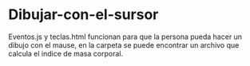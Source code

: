 # Dibujar-con-el-sursor
Eventos.js y teclas.html funcionan para que la persona pueda hacer un dibujo con el mause, en la carpeta se puede encontrar un archivo que calcula el indice de masa corporal.


